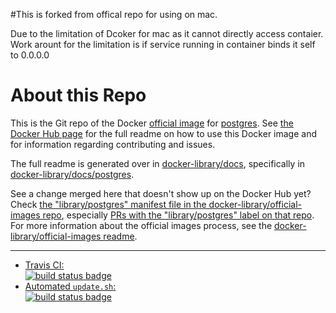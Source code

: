 
#This is forked from offical repo for using on mac.

 Due to the limitation of Dcoker for mac as it cannot directly access contaier.
 Work arount for the limitation is if service running in container binds it self to  0.0.0.0


# About this Repo

This is the Git repo of the Docker [official image](https://docs.docker.com/docker-hub/official_repos/) for [postgres](https://registry.hub.docker.com/_/postgres/). See [the Docker Hub page](https://registry.hub.docker.com/_/postgres/) for the full readme on how to use this Docker image and for information regarding contributing and issues.

The full readme is generated over in [docker-library/docs](https://github.com/docker-library/docs), specifically in [docker-library/docs/postgres](https://github.com/docker-library/docs/tree/master/postgres).

See a change merged here that doesn't show up on the Docker Hub yet? Check [the "library/postgres" manifest file in the docker-library/official-images repo](https://github.com/docker-library/official-images/blob/master/library/postgres), especially [PRs with the "library/postgres" label on that repo](https://github.com/docker-library/official-images/labels/library%2Fpostgres). For more information about the official images process, see the [docker-library/official-images readme](https://github.com/docker-library/official-images/blob/master/README.md).

---

-	[Travis CI:  
	![build status badge](https://img.shields.io/travis/docker-library/postgres/master.svg)](https://travis-ci.org/docker-library/postgres/branches)
-	[Automated `update.sh`:  
	![build status badge](https://doi-janky.infosiftr.net/job/update.sh/job/postgres/badge/icon)](https://doi-janky.infosiftr.net/job/update.sh/job/postgres)

<!-- THIS FILE IS GENERATED BY https://github.com/docker-library/docs/blob/master/generate-repo-stub-readme.sh -->
